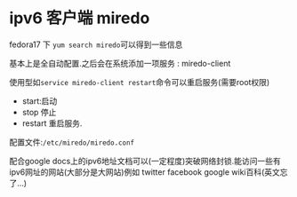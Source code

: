 # ipv6 客户端 miredo

fedora17 下 `yum search miredo`可以得到一些信息

基本上是全自动配置.之后会在系统添加一项服务 : miredo-client

使用型如`service miredo-client restart`命令可以重启服务(需要root权限)

* start:启动 
* stop 停止 
* restart 重启服务.

配置文件:<code>/etc/miredo/miredo.conf</code>

配合google docs上的ipv6地址文档可以(一定程度)突破网络封锁.能访问一些有ipv6网址的网站(大部分是大网站)例如 twitter facebook google wiki百科(英文忘了...)